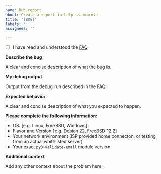 ```yaml
---
name: Bug report
about: Create a report to help us improve
title: "[BUG]"
labels: ''
assignees: ''

---
```


- [ ] I have read and understood the [FAQ](https://github.com/karolyi/py3-validate-email/blob/master/FAQ.md)

**Describe the bug**

A clear and concise description of what the bug is.

**My debug output**

Output from the debug run described in the FAQ:

**Expected behavior**

A clear and concise description of what you expected to happen.

**Please complete the following information:**
 - OS: [e.g. Linux, FreeBSD, Windows]
 - Flavor and Version [e.g. Debian 22, FreeBSD 12.2]
 - Your network environment (ISP provided home connecton, or testing from an actual whitelisted server)
 - Your exact `py3-validate-email` module version

**Additional context**

Add any other context about the problem here.
